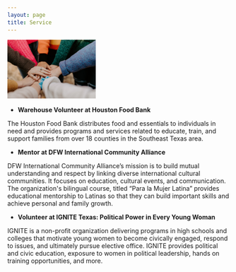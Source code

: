 ```yaml
---
layout: page
title: Service
---
```


<img src="assets/hannah-busing-unsplash photo.jpg" width="200">

* **Warehouse Volunteer at Houston Food Bank**

The Houston Food Bank distributes food and essentials to individuals in need and provides programs and services related to educate, train, and support families from over 18 counties in the Southeast Texas area.

* **Mentor at DFW International Community Alliance**
 
DFW International Community Alliance’s mission is to build mutual understanding and respect by linking diverse international cultural communities. It focuses on education, cultural events, and communication. The organization's bilingual course, titled “Para la Mujer Latina” provides educational mentorship to Latinas so that they can build important skills and achieve personal and family growth.

* **Volunteer at IGNITE Texas: Political Power in Every Young Woman**

IGNITE is a non-profit organization delivering programs in high schools and colleges that motivate young women to become civically engaged, respond to issues, and ultimately pursue elective office. IGNITE provides political and civic education, exposure to women in political leadership, hands on training opportunities, and more.
